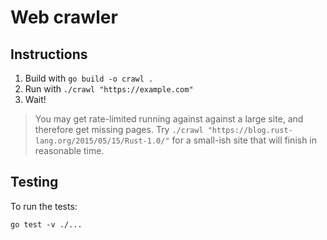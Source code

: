 # Web crawler

## Instructions

1. Build with `go build -o crawl .`
2. Run with `./crawl "https://example.com"`
3. Wait!

> You may get rate-limited running against against a large site, and therefore get missing pages.
> Try `./crawl "https://blog.rust-lang.org/2015/05/15/Rust-1.0/"` for a small-ish site that will finish in
> reasonable time.

## Testing

To run the tests:

```
go test -v ./...
```
